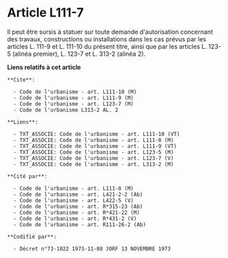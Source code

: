 # Article L111-7

Il peut être sursis à statuer sur toute demande d'autorisation concernant des travaux, constructions ou installations dans
les cas prévus par les articles L. 111-9 et L. 111-10 du présent titre, ainsi que par les articles L. 123-5 (alinéa premier),
L. 123-7 et L. 313-2 (alinéa 2).

**Liens relatifs à cet article**

	**Cite**:

	  - Code de l'urbanisme - art. L111-10 (M)
	  - Code de l'urbanisme - art. L111-9 (M)
	  - Code de l'urbanisme - art. L123-7 (M)
	  - Code de l'urbanisme L313-2 AL. 2

	**Liens**:

	  - TXT_ASSOCIE: Code de l'urbanisme - art. L111-10 (VT)
	  - TXT_ASSOCIE: Code de l'urbanisme - art. L111-8 (M)
	  - TXT_ASSOCIE: Code de l'urbanisme - art. L111-9 (VT)
	  - TXT_ASSOCIE: Code de l'urbanisme - art. L123-5 (M)
	  - TXT_ASSOCIE: Code de l'urbanisme - art. L123-7 (V)
	  - TXT_ASSOCIE: Code de l'urbanisme - art. L313-2 (M)

	**Cité par**:

	  - Code de l'urbanisme - art. L111-8 (M)
	  - Code de l'urbanisme - art. L421-2-2 (Ab)
	  - Code de l'urbanisme - art. L422-5 (V)
	  - Code de l'urbanisme - art. R*315-23 (Ab)
	  - Code de l'urbanisme - art. R*421-22 (M)
	  - Code de l'urbanisme - art. R*431-2 (V)
	  - Code de l'urbanisme - art. R111-26-2 (Ab)

	**Codifié par**:

	  - Décret n°73-1022 1973-11-08 JORF 13 NOVEMBRE 1973
